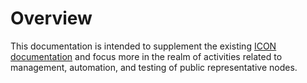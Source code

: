 # Overview 

This documentation is intended to supplement the existing [ICON documentation](https://www.icondev.io/docs) and focus 
more in the realm of activities related to management, automation, and testing of public representative nodes. 

